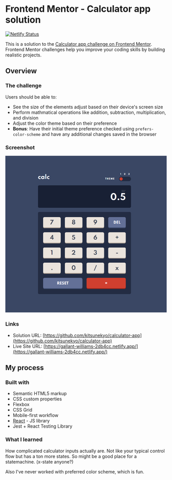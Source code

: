 # Frontend Mentor - Calculator app solution

[![Netlify Status](https://api.netlify.com/api/v1/badges/55cbdd07-581a-4b70-be5a-dec490528e90/deploy-status)](https://app.netlify.com/sites/gallant-williams-2db4cc/deploys)

This is a solution to the [Calculator app challenge on Frontend Mentor](https://www.frontendmentor.io/challenges/calculator-app-9lteq5N29). Frontend Mentor challenges help you improve your coding skills by building realistic projects.

## Overview

### The challenge

Users should be able to:

-   See the size of the elements adjust based on their device's screen size
-   Perform mathmatical operations like addition, subtraction, multiplication, and division
-   Adjust the color theme based on their preference
-   **Bonus**: Have their initial theme preference checked using `prefers-color-scheme` and have any additional changes saved in the browser

### Screenshot

![](./screenshot.png)

### Links

-   Solution URL: [https://github.com/kitsunekyo/calculator-app](https://github.com/kitsunekyo/calculator-app)
-   Live Site URL: [https://gallant-williams-2db4cc.netlify.app/](https://gallant-williams-2db4cc.netlify.app/)

## My process

### Built with

-   Semantic HTML5 markup
-   CSS custom properties
-   Flexbox
-   CSS Grid
-   Mobile-first workflow
-   [React](https://reactjs.org/) - JS library
-   Jest + React Testing Library

### What I learned

How complicated calculator inputs actually are. Not like your typical control flow but has a ton more states. So might be a good place for a statemachine. (x-state anyone?)

Also I've never worked with preferred color scheme, which is fun.
